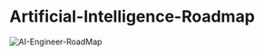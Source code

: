 # Artificial-Intelligence-Roadmap
![AI-Engineer-RoadMap](https://github.com/user-attachments/assets/7bc2e2ba-b267-4d4e-ade9-2148f3525254)


